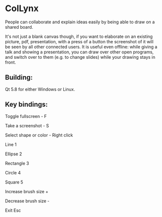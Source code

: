 # ColLynx
People can collaborate and explain ideas easily by being able to draw on a shared board. 

It's not just a blank canvas though, if you want to elaborate on an existing picture, pdf, presentation, with a press of a button the screenshot of it will be seen by all other connected users.
It is useful even offline: while giving a talk and showing a presentation, you can draw over other open programs, and switch over to them (e.g. to change slides) while your drawing stays in front.

## Building:
Qt 5.8 for either Windows or Linux.

## Key bindings:
Toggle fullscreen - F


Take a screenshot - S


Select shape or color - Right click


Line                  1

Ellipse               2

Rectangle             3

Circle                4

Square                5


Increase brush size   +

Decrease brush size   -

Exit                  Esc
